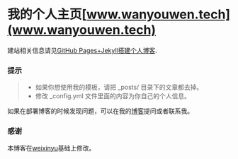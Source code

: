 # 我的个人主页[www.wanyouwen.tech](www.wanyouwen.tech)

建站相关信息请见[GitHub Pages+Jekyll搭建个人博客](http://www.weixinyu.info/2017/08/GitHub-Pages+Jekyll%E6%90%AD%E5%BB%BA%E4%B8%AA%E4%BA%BA%E5%8D%9A%E5%AE%A2/). 


### 提示

>* 如果你想使用我的模板，请把 _posts/ 目录下的文章都去掉。
>* 修改 _config.yml 文件里面的内容为你自己的个人信息。

如果在部署博客的时候发现问题，可以在我的[博客](https://github.com/Ewenwan/ewenwan.github.io)提问或者联系我。        


### 感谢   

本博客在[weixinyu](https://github.com/weixinyu/weixinyu.github.io)基础上修改。  
